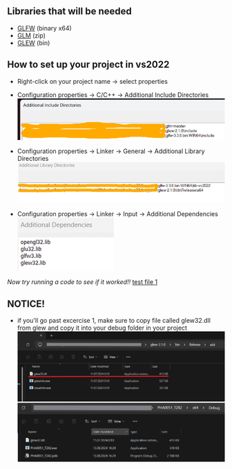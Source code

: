 ## Libraries that will be needed
- [GLFW](http://www.glfw.org/download.html) (binary x64)
- [GLM](https://github.com/g-truc/glm/releases) (zip)
- [GLEW](http://glew.sourceforge.net/) (bin)

## How to set up your project in vs2022
- Right-click on your project name -> select properties
- Configuration properties -> C/C++ -> Additional Include Directories  
![Additional Include Directories](pics/Picture1.png)

- Configuration properties -> Linker -> General -> Additional Library Directories  
![Additional Library Directories](pics/Picture2.png)

- Configuration properties -> Linker -> Input -> Additional Dependencies  
![Additional Dependencies](pics/Picture3.png)

*Now try running a code  to see if it worked!!*
[test file 1](tester/test_1/main.cpp)

## NOTICE!
- if you'll go past excercise 1, make sure to copy file called glew32.dll from glew and copy it into your debug folder in your project
![glew file](pics/Picture4.png)
![project debug file](pics/Picture5.png)
